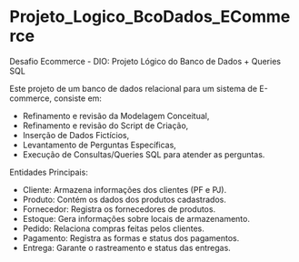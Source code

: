 # Projeto_Logico_BcoDados_ECommerce
Desafio Ecommerce - DIO: Projeto Lógico do Banco de Dados + Queries SQL

Este projeto de um banco de dados relacional para um sistema de E-commerce, consiste em:
- Refinamento e revisão da Modelagem Conceitual,
- Refinamento e revisão do Script de Criação,
- Inserção de Dados Fictícios,
- Levantamento de Perguntas Específicas,
- Execução de Consultas/Queries SQL para atender as perguntas. 

Entidades Principais:
- Cliente: Armazena informações dos clientes (PF e PJ).
- Produto: Contém os dados dos produtos cadastrados.
- Fornecedor: Registra os fornecedores de produtos.
- Estoque: Gera informações sobre locais de armazenamento.
- Pedido: Relaciona compras feitas pelos clientes.
- Pagamento: Registra as formas e status dos pagamentos.
- Entrega: Garante o rastreamento e status das entregas.
